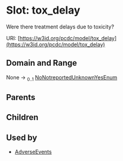 
# Slot: tox_delay


Were there treatment delays due to toxicity?

URI: [https://w3id.org/pcdc/model/tox_delay](https://w3id.org/pcdc/model/tox_delay)


## Domain and Range

None &#8594;  <sub>0..1</sub> [NoNotreportedUnknownYesEnum](NoNotreportedUnknownYesEnum.md)

## Parents


## Children


## Used by

 * [AdverseEvents](AdverseEvents.md)
